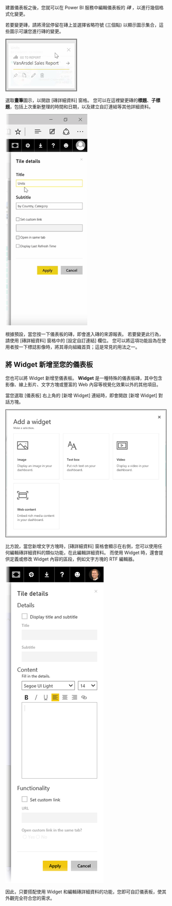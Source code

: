 建置儀表板之後，您就可以在 Power BI 服務中編輯儀表板的 *磚* ，以進行幾個格式化變更。

若要變更磚，請將滑鼠停留在磚上並選擇省略符號 (三個點) 以顯示圖示集合，這些圖示可讓您進行磚的變更。

![](media/4-4d-change-tile-details/4-4d_1.png)

選取**畫筆**圖示，以開啟 [磚詳細資料] 窗格。 您可以在這裡變更磚的**標題**、**子標題**，包括上次重新整理的時間和日期，以及建立自訂連結等其他詳細資料。

![](media/4-4d-change-tile-details/4-4d_2.png)

根據預設，當您按一下儀表板的磚，即會進入磚的來源報表。 若要變更此行為，請使用 [磚詳細資料] 窗格中的 [設定自訂連結] 欄位。 您可以將這項功能設為在使用者按一下標誌影像時，將其導向組織首頁；這是常見的用法之一。

## <a name="add-widgets-to-your-dashboard"></a>將 Widget 新增至您的儀表板
您也可以將 Widget 新增至儀表板。 **Widget** 是一種特殊的儀表板磚，其中包含影像、線上影片、文字方塊或豐富的 Web 內容等視覺化效果以外的其他項目。

當您選取 [儀表板] 右上角的 [新增 Widget] 連結時，即會開啟 [新增 Widget] 對話方塊。

![](media/4-4d-change-tile-details/4-4d_3.png)

比方說，當您新增文字方塊時，[磚詳細資料] 窗格會顯示在右側，您可以使用任何編輯磚詳細資料的類似功能，在此編輯詳細資料。 而使用 Widget 時，還會提供定義或修改 Widget 內容的區段，例如文字方塊的 RTF 編輯器。

![](media/4-4d-change-tile-details/4-4d_4.png)

因此，只要搭配使用 Widget 和編輯磚詳細資料的功能，您即可自訂儀表板，使其外觀完全符合您的需求。

